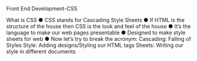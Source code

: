 Front End Development-CSS

What is CSS
● CSS stands for Cascading Style Sheets
● If HTML is the structure of the house then CSS is the look and feel of the house
● It’s the language to make our web pages presentable
● Designed to make style sheets for web
● Now let’s try to break the acronym:
Cascading: Falling of Styles
Style: Adding designs/Styling our HTML tags
Sheets: Writing our style in different documents
